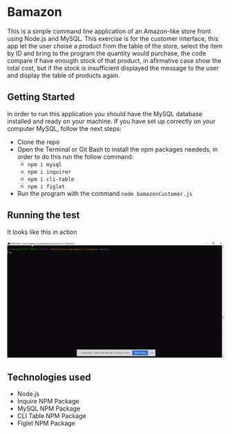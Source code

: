 # Bamazon
This is a simple command line application of an Amazon-like store front using Node.js and MySQL. This exercise is for the customer interface, this app let the user choise a product from the table of the store, select the item by ID and bring to the program the quantity would purchase, the code compare if have enougth stock of that product, in afirmative case show the total cost, but if the stock is insufficient displayed the message to the user and display the table of products again.

## Getting Started
In order to run this application you should have the MySQL database installed and ready on your machine. If you have set up correctly on your computer MySQL, follow the next steps:
- Clone the repo
- Open the Terminal or Git Bash to install the npm packages neededs, in order to do this run the follow command:
    - `npm i mysql`
    - `npm i inquirer`
    - `npm i cli-table`
    - `npm i figlet`
- Run the program with the command `node bamazonCustomer.js`

## Running the test
It looks like this in action

![](Bamazon.gif)

## Technologies used
- Node.js
- Inquire NPM Package
- MySQL NPM Package
- CLI Table NPM Package
- Figlet NPM Package


